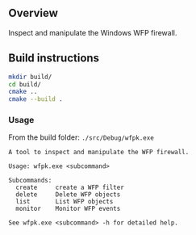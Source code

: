 ## Overview

Inspect and manipulate the Windows WFP firewall.

## Build instructions

```sh
mkdir build/
cd build/
cmake ..
cmake --build .
```

### Usage

From the build folder:
`./src/Debug/wfpk.exe`

```
A tool to inspect and manipulate the WFP firewall.

Usage: wfpk.exe <subcommand>

Subcommands:
  create     create a WFP filter
  delete     Delete WFP objects
  list       List WFP objects
  monitor    Monitor WFP events

See wfpk.exe <subcommand> -h for detailed help.
```
